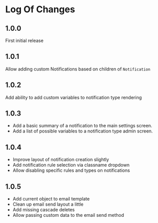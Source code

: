 # Log Of Changes

## 1.0.0

First initial release

## 1.0.1

Allow adding custom Notifications based on children of `Notification`

## 1.0.2

Add ability to add custom variables to notification type rendering

## 1.0.3

* Add a basic summary of a notification to the main settings screen.
* Add a list of possible variables to a notification type admin screen.

## 1.0.4

* Improve layout of notification creation slightly
* Add notification rule selection via classname dropdown
* Allow disabling specific rules and types on notifications

## 1.0.5

* Add current object to email template
* Clean up email send layout a little
* Add missing cascade deletes
* Allow passing custom data to the email send method